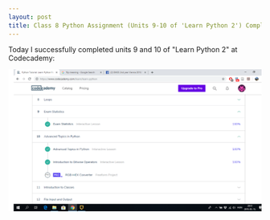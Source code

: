 ```yaml
---
layout: post
title: Class 8 Python Assignment (Units 9-10 of 'Learn Python 2') Completed at Codecademy!
---
```


Today I successfully completed units 9 and 10 of "Learn Python 2" at Codecademy:

![](/img/python_9_10.png)
